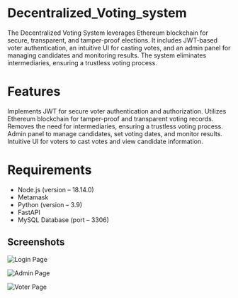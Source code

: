 # Decentralized_Voting_system
The Decentralized Voting System leverages Ethereum blockchain for secure, transparent, and tamper-proof elections. It includes JWT-based voter authentication, an intuitive UI for casting votes, and an admin panel for managing candidates and monitoring results. The system eliminates intermediaries, ensuring a trustless voting process.

# Features
Implements JWT for secure voter authentication and authorization.
Utilizes Ethereum blockchain for tamper-proof and transparent voting records.
Removes the need for intermediaries, ensuring a trustless voting process.
Admin panel to manage candidates, set voting dates, and monitor results.
Intuitive UI for voters to cast votes and view candidate information.

# Requirements
- Node.js (version – 18.14.0)
- Metamask
- Python (version – 3.9)
- FastAPI
- MySQL Database (port – 3306)

## Screenshots

![Login Page](https://github.com/Krish-Depani/Decentralized-Voting-System-Using-Ethereum-Blockchain/blob/main/public/login%20ss.png)

![Admin Page](https://github.com/Krish-Depani/Decentralized-Voting-System-Using-Ethereum-Blockchain/blob/main/public/admin%20ss.png)

![Voter Page](https://github.com/Krish-Depani/Decentralized-Voting-System-Using-Ethereum-Blockchain/blob/main/public/index%20ss.png)
